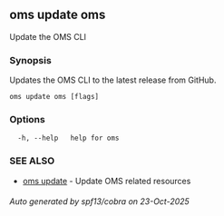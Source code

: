 ## oms update oms

Update the OMS CLI

### Synopsis

Updates the OMS CLI to the latest release from GitHub.

```
oms update oms [flags]
```

### Options

```
  -h, --help   help for oms
```

### SEE ALSO

* [oms update](oms_update.md)	 - Update OMS related resources

###### Auto generated by spf13/cobra on 23-Oct-2025
